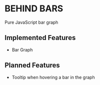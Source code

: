 # BEHIND BARS

Pure JavaScript bar graph

## Implemented Features
- Bar Graph

## Planned Features
- Tooltip when hovering a bar in the graph